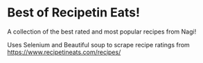 # Best of Recipetin Eats!

A collection of the best rated and most popular recipes from Nagi!

Uses Selenium and Beautiful soup to scrape recipe ratings from https://www.recipetineats.com/recipes/


